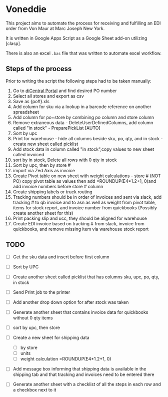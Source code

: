 # Voneddie

This project aims to automate the process for receiving and fulfilling an EDI order from Von Maur at Marc Joseph New York.

It is written in Google Apps Script as a Google Sheet add-on utilizing [clasp].

There is also an excel `.bas` file that was written to automate excel workflow.

## Steps of the process

Prior to writing the script the following steps had to be taken manually:
  1. Go to [diCentral Portal](https://diwebc.dicentral.com/Main.aspx) and find desired PO number
  2. Select all stores and export as csv
  3. Save as {po#}.xls
  4. Add column for sku via a lookup in a barcode reference on another spreadsheet
  5. Add column for po+store by combining po column and store column
  6. Remove extraneous data - DeleteUserDefinedColumns, add column called "in stock" - PreparePickList [AUTO]
  7. Sort by upc
  8. Print for warehouse - hide all columns beside sku, po, qty, and in stock - create new sheet called picklist
  9. Add stock data in column called "in stock",copy values to new sheet called invoiced
  10. sort by in stock, Delete all rows with 0 qty in stock
  11. Sort by upc, then by store #
  12. import via Zed Axis as invoice
  13. Create Pivot table on new sheet with weight calculations - store # (NOT PO) copy pivot table as values then add =ROUNDUP(E4*1.2+1, 0)and add invoice numbers before store # column
  14. Create shipping labels or truck routing
  15. Tracking numbers should be in order of invoices and sent via slack, add tracking # to qb invoice and to asn as well as weight from pivot table, items for stock report, and invoice number from quickbooks (Possibly create another sheet for this)
  16. Print packing slip and ucc, they should be aligned for warehouse
  17. Create EDI invoice based on tracking # from slack, invoice from quickbooks, and remove missing item via warehouse stock report

## TODO

- [ ] Get the sku data and insert before first column
- [ ] Sort by UPC
- [ ] Create another sheet called picklist that has columns sku, upc, po, qty, in stock
- [ ] Send Print job to the printer
- [ ] Add another drop down option for after stock was taken
- [ ] Generate another sheet that contains invoice data for quickbooks without 0 qty items
- [ ] sort by upc, then store
- [ ] Create a new sheet for shipping data
  - [ ] by store
  - [ ] units
  - [ ] weight calculation =ROUNDUP(E4*1.2+1, 0)
- [ ] Add message box informing that shipping data is available in the shipping tab and that tracking and invoices need to be entered there
- [ ] Generate another sheet with a checklist of all the steps in each row and a checkbox next to it

